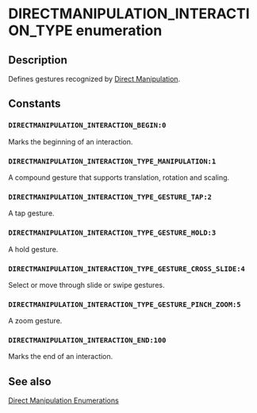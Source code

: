 # DIRECTMANIPULATION_INTERACTION_TYPE enumeration

## Description

Defines gestures recognized by [Direct Manipulation](https://learn.microsoft.com/previous-versions/windows/desktop/directmanipulation/direct-manipulation-portal).

## Constants

### `DIRECTMANIPULATION_INTERACTION_BEGIN:0`

Marks the beginning of an interaction.

### `DIRECTMANIPULATION_INTERACTION_TYPE_MANIPULATION:1`

A compound gesture that supports translation, rotation and scaling.

### `DIRECTMANIPULATION_INTERACTION_TYPE_GESTURE_TAP:2`

A tap gesture.

### `DIRECTMANIPULATION_INTERACTION_TYPE_GESTURE_HOLD:3`

A hold gesture.

### `DIRECTMANIPULATION_INTERACTION_TYPE_GESTURE_CROSS_SLIDE:4`

Select or move through slide or swipe gestures.

### `DIRECTMANIPULATION_INTERACTION_TYPE_GESTURE_PINCH_ZOOM:5`

A zoom gesture.

### `DIRECTMANIPULATION_INTERACTION_END:100`

Marks the end of an interaction.

## See also

[Direct Manipulation Enumerations](https://learn.microsoft.com/previous-versions/windows/desktop/directmanipulation/direct-manipulation-enumerations)